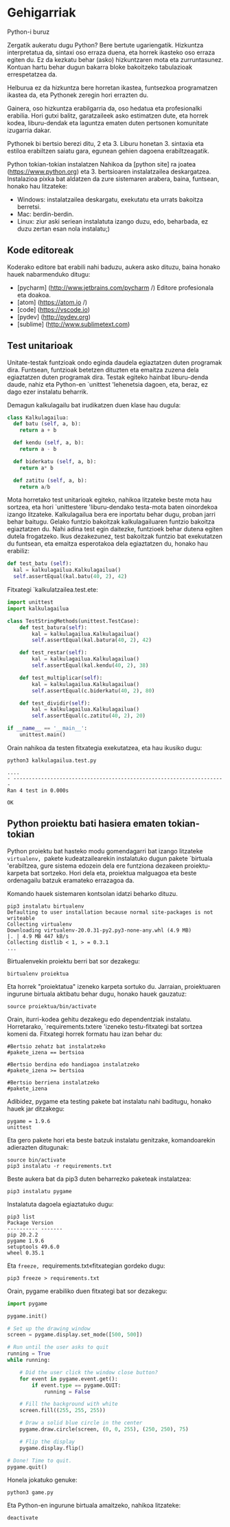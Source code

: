 # Gehigarriak

Python-i buruz

Zergatik aukeratu dugu Python? Bere bertute ugariengatik. Hizkuntza interpretatua da, sintaxi oso erraza duena, eta horrek ikasteko oso erraza egiten du. Ez da kezkatu behar (asko) hizkuntzaren mota eta zurruntasunez. Kontuan hartu behar dugun bakarra bloke bakoitzeko tabulazioak errespetatzea da.

Helburua ez da hizkuntza bere horretan ikastea, funtsezkoa programatzen ikastea da, eta Pythonek zeregin hori errazten du.

Gainera, oso hizkuntza erabilgarria da, oso hedatua eta profesionalki erabilia. Hori gutxi balitz, garatzaileek asko estimatzen dute, eta horrek kodea, liburu-dendak eta laguntza ematen duten pertsonen komunitate izugarria dakar.

Pythonek bi bertsio berezi ditu, 2 eta 3. Liburu honetan 3. sintaxia eta estiloa erabiltzen saiatu gara, egunean gehien dagoena erabiltzeagatik.

Python tokian-tokian instalatzen
Nahikoa da [python site] ra joatea (https://www.python.org) eta 3. bertsioaren instalatzailea deskargatzea. Instalazioa pixka bat aldatzen da zure sistemaren arabera, baina, funtsean, honako hau litzateke:

- Windows: instalatzailea deskargatu, exekutatu eta urrats bakoitza berretsi.
- Mac: berdin-berdin.
- Linux: ziur aski seriean instalatuta izango duzu, edo, beharbada, ez duzu zertan esan nola instalatu;)

## Kode editoreak

Koderako editore bat erabili nahi baduzu, aukera asko dituzu, baina honako hauek nabarmenduko ditugu:

- [pycharm] (http://www.jetbrains.com/pycharm /) Editore profesionala eta doakoa.
- [atom] (https://atom.io /)
- [code] (https://vscode.io)
- [pydev] (http://pydev.org)
- [sublime] (http://www.sublimetext.com)

## Test unitarioak

Unitate-testak funtzioak ondo eginda daudela egiaztatzen duten programak dira. Funtsean, funtzioak betetzen dituzten eta emaitza zuzena dela egiaztatzen duten programak dira.
Testak egiteko hainbat liburu-denda daude, nahiz eta Python-en `unittest 'lehenetsia dagoen, eta, beraz, ez dago ezer instalatu beharrik.

Demagun kalkulagailu bat irudikatzen duen klase hau dugula:

```python
class Kalkulagailua:
  def batu (self, a, b):
    return a + b

  def kendu (self, a, b):
    return a - b

  def biderkatu (self, a, b):
    return a* b

  def zatitu (self, a, b):
    return a/b
```

Mota horretako test unitarioak egiteko, nahikoa litzateke beste mota hau sortzea, eta hori `unittestere 'liburu-dendako testa-mota baten oinordekoa izango litzateke. Kalkulagailua bera ere inportatu behar dugu, proban jarri behar baitugu.
Gelako funtzio bakoitzak kalkulagailuaren funtzio bakoitza egiaztatzen du. Nahi adina test egin daitezke, funtzioek behar dutena egiten dutela frogatzeko. Ikus dezakezunez, test bakoitzak funtzio bat exekutatzen du funtsean, eta emaitza esperotakoa dela egiaztatzen du, honako hau erabiliz:

```python
def test_batu (self):
  kal = kalkulagailua.Kalkulagailua()
  self.assertEqual(kal.batu(40, 2), 42)
```

Fitxategi `kalkulatzailea.test.ete:

```python
import unittest
import kalkulagailua

class TestStringMethods(unittest.TestCase):
    def test_batura(self):
        kal = kalkulagailua.Kalkulagailua()
        self.assertEqual(kal.batura(40, 2), 42)

    def test_restar(self):
        kal = kalkulagailua.Kalkulagailua()
        self.assertEqual(kal.kendu(40, 2), 38)

    def test_multiplicar(self):
        kal = kalkulagailua.Kalkulagailua()
        self.assertEqual(c.biderkatu(40, 2), 80)

    def test_dividir(self):
        kal = kalkulagailua.Kalkulagailua()
        self.assertEqual(c.zatitu(40, 2), 20)

if __name__ == '__main__':
    unittest.main()
```

Orain nahikoa da testen fitxategia exekutatzea, eta hau ikusiko dugu:

```console
python3 kalkulagailua.test.py

....
- ---------------------------------------------------------------------
Ran 4 test in 0.000s

OK
```

## Python proiektu bati hasiera ematen tokian-tokian

Python proiektu bat hasteko modu gomendagarri bat izango litzateke `virtualenv, `pakete kudeatzailearekin instalatuko dugun pakete `birtuala 'erabiltzea, gure sistema edozein dela ere funtziona dezakeen proiektu-karpeta bat sortzeko. Hori dela eta, proiektua malguagoa eta beste ordenagailu batzuk eramateko errazagoa da.

Komando hauek sistemaren kontsolan idatzi beharko dituzu.

```console
pip3 instalatu birtualenv
Defaulting to user installation because normal site-packages is not writeable
Collecting virtualenv
Downloading virtualenv-20.0.31-py2.py3-none-any.whl (4.9 MB)
|. | 4.9 MB 447 kB/s
Collecting distlib < 1, > = 0.3.1
...
```

Birtualenvekin proiektu berri bat sor dezakegu:
```console
birtualenv proiektua
```

Eta horrek "proiektatua" izeneko karpeta sortuko du.
Jarraian, proiektuaren ingurune birtuala aktibatu behar dugu, honako hauek gauzatuz:

```console
source proiektua/bin/activate
```

Orain, iturri-kodea gehitu dezakegu edo dependentziak instalatu.
Horretarako, `requirements.txtere 'izeneko testu-fitxategi bat sortzea komeni da. Fitxategi horrek formatu hau izan behar du:

```console
#Bertsio zehatz bat instalatzeko
#pakete_izena == bertsioa

#Bertsio berdina edo handiagoa instalatzeko
#pakete_izena >= bertsioa

#Bertsio berriena instalatzeko
#pakete_izena
```

Adibidez, pygame eta testing pakete bat instalatu nahi baditugu, honako hauek jar ditzakegu:

```console
pygame = 1.9.6
unittest
```

Eta gero pakete hori eta beste batzuk instalatu genitzake, komandoarekin adierazten ditugunak:

```console
source bin/activate
pip3 instalatu -r requirements.txt
```

Beste aukera bat da pip3 duten beharrezko paketeak instalatzea:

```console
pip3 instalatu pygame
```

Instalatuta dagoela egiaztatuko dugu:

```console
pip3 list
Package Version
---------- -------
pip 20.2.2
pygame 1.9.6
setuptools 49.6.0
wheel 0.35.1
```

Eta `freeze, `requirements.txt«fitxategian gordeko dugu:

```console
pip3 freeze > requirements.txt
```

Orain, pygame erabiliko duen fitxategi bat sor dezakegu:

```python
import pygame

pygame.init()

# Set up the drawing window
screen = pygame.display.set_mode([500, 500])

# Run until the user asks to quit
running = True
while running:

    # Did the user click the window close button?
    for event in pygame.event.get():
        if event.type == pygame.QUIT:
            running = False

    # Fill the background with white
    screen.fill((255, 255, 255))

    # Draw a solid blue circle in the center
    pygame.draw.circle(screen, (0, 0, 255), (250, 250), 75)

    # Flip the display
    pygame.display.flip()

# Done! Time to quit.
pygame.quit()
```

Honela jokatuko genuke:

```console
python3 game.py
```

Eta Python-en ingurune birtuala amaitzeko, nahikoa litzateke:
```
deactivate
```